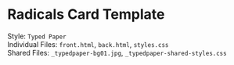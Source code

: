 # Radicals Card Template
Style: `Typed Paper`
<br> Individual Files: `front.html`, `back.html`, `styles.css` 
<br> Shared Files: `_typedpaper-bg01.jpg`, `_typedpaper-shared-styles.css`